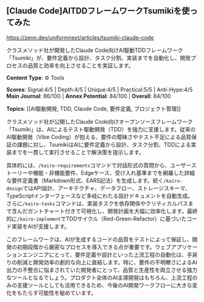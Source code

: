 ## [Claude Code]AITDDフレームワークTsumikiを使ってみた

https://zenn.dev/uniformnext/articles/tsumiki-claude-code

クラスメソッド社が開発したClaude Code向けAI駆動TDDフレームワーク「Tsumiki」が、要件定義から設計、タスク分割、実装までを自動化し、開発プロセスの品質と効率を向上させることを実証します。

**Content Type**: ⚙️ Tools

**Scores**: Signal:4/5 | Depth:4/5 | Unique:4/5 | Practical:5/5 | Anti-Hype:4/5
**Main Journal**: 86/100 | **Annex Potential**: 84/100 | **Overall**: 84/100

**Topics**: [[AI駆動開発, TDD, Claude Code, 要件定義, プロジェクト管理]]

クラスメソッド社が公開したClaude Code向けオープンソースフレームワーク「Tsumiki」は、AIによるテスト駆動開発（TDD）を強力に支援します。従来のAI駆動開発（Vibe Coding）が抱える、要件の曖昧さやテスト不足による品質保証の課題に対し、TsumikiはAIに要件定義から設計、タスク分割、TDDによる実装までを一貫して実行させることで解決策を提示します。

具体的には、`/kairo-requirements`コマンドで対話形式の質問から、ユーザーストーリーや機能・非機能要件、Edgeケース、受け入れ基準までを網羅した詳細な要件定義書（Markdown形式、EARS記法）を生成します。続く`/kairo-design`ではAPI設計、アーキテクチャ、データフロー、ストレージスキーマ、TypeScriptインターフェースなど多岐にわたる設計ドキュメントを自動生成。さらに`/kairo-tasks`コマンドは、実装タスクを依存関係やクリティカルパスまで含んだガントチャート付きで可視化し、開発計画を大幅に効率化します。最終的に`/kairo-implement`でTDDサイクル（Red-Green-Refactor）に基づいたコード実装をAIが支援します。

このフレームワークは、AIが生成するコードの品質をテストによって保証し、開発の初期段階から厳密なプロセスを導入できる点が重要です。ウェブアプリケーションエンジニアにとって、要件定義や設計といった上流工程の自動化は、手戻りの削減と開発効率の劇的な向上に直結します。特に、要件の不明瞭さによるAI出力の不整合に悩まされていた開発者にとって、品質と生産性を両立させる強力なツールとなるでしょう。プロダクト全体のAI主導開発はもちろん、上流工程のみの支援ツールとしても活用できるため、今後のAI開発ワークフローに大きな変化をもたらす可能性を秘めています。